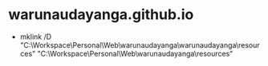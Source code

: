 # warunaudayanga.github.io

- mklink /D "C:\Workspace\Personal\Web\warunaudayanga\warunaudayanga\resources" "C:\Workspace\Personal\Web\warunaudayanga\resources"
